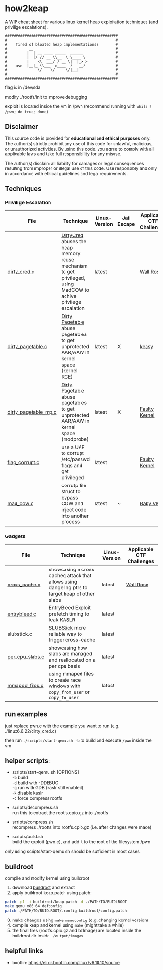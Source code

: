 # how2keap

A WIP cheat sheet for various linux kernel heap exploitation techniques (and privilige escalations).

```
####################################################
#                                                  #
#    Tired of bloated heap implementations?        #
#          __                                      #
#         |  | __ ____ _____  ______               #
#         |  |/ // __ \\__  \ \____ \              #
#         |    <\  ___/ / __ \|  |_> >             #
#    use  |__|_ \\___  >____  /   __/              #
#              \/    \/     \/|__|                 #
#                                                  #
####################################################
```

flag is in /dev/sda

modify ./rootfs/init to improve debugging

exploit is located inside the vm in /pwn (recommend running with `while ! /pwn; do true; done`)

## Disclaimer

This source code is provided for **educational and ethical purposes** only. The author(s) strictly prohibit any use of this code for unlawful, malicious, or unauthorized activities. By using this code, you agree to comply with all applicable laws and take full responsibility for any misuse.

The author(s) disclaim all liability for damages or legal consequences resulting from improper or illegal use of this code. Use responsibly and only in accordance with ethical guidelines and legal requirements.

## Techniques

### Privilige Escalation

| File                          | Technique                                                    | Linux-Version | Jail Escape | Applicable CTF Challenges                             |
| - | - | - | - | - |
| [dirty\_cred.c](/linux6.10.10/dirty_cred.c) | [DirtyCred](https://github.com/Markakd/DirtyCred) abuses the heap memory reuse mechanism to get privileged, using MadCOW to achive privilege escalation  | latest          | | [Wall Rose](https://ctf2023.hitcon.org/dashboard/#15) |
| [dirty\_pagetable.c](/linux6.6.22/dirty_pagetable.c) | [Dirty Pagetable](https://yanglingxi1993.github.io/dirty_pagetable/dirty_pagetable.html) abuse pagetables to get unprotected AAR/AAW in kernel space (kernel RCE) | latest        | X| [keasy](https://ptr-yudai.hatenablog.com/entry/2023/12/08/093606#Dirty-Pagetable) |
| [dirty\_pagetable\_mp.c](/linux6.6.22/dirty_pagetable_mp.c) | [Dirty Pagetable](https://yanglingxi1993.github.io/dirty_pagetable/dirty_pagetable.html) abuse pagetables to get unprotected AAR/AAW in kernel space (modprobe) | latest        | X | [Faulty Kernel](https://github.com/DownUnderCTF/Challenges_2024_Public/tree/main/pwn/faulty-kernel) |
| [flag\_corrupt.c](/linux6.10.10/flag_corrupt.c) | use a UAF to corrupt /etc/passwd flags and get privileged | latest        |   | [Faulty Kernel](https://github.com/DownUnderCTF/Challenges_2024_Public/tree/main/pwn/faulty-kernel) |
| [mad\_cow.c](/linux6.10.10/mad\_cow.c) | corrutp file struct to bypass COW and inject code into another process | latest        | ~ | [Baby VMA](https://github.com/ECSC2024/ECSC2024-CTF-Jeopardy/tree/main/pwn05) |

### Gadgets
| File                          | Technique                                                    | Linux-Version | Applicable CTF Challenges                             |
| - | - | - | - |
| [cross\_cache.c](/linux6.10.10/cross_cache.c) | showcasing a cross cacheq attack that allows using dangeling ptrs to target heap of other slabs | latest  | [Wall Rose](https://ctf2023.hitcon.org/dashboard/#15)
| [entrybleed.c](/linux6.10.10/entrybleed.c) | EntryBleed Exploit prefetch timing to leak KASLR | latest  | |
| [slubstick.c](/linux6.10.10/slubstick.c) | [SLUBStick](https://github.com/IAIK/SLUBStick) more reliable way to trigger cross-cache  | latest        |  |
| [per\_cpu\_slabs.c](/linux6.10.10/per_cpu_slabs.c) | showcasing how slabs are managed and reallocated on a per cpu basis| latest  |
| [mmaped\_files.c](/linux6.10.10/mmaped_files.c) |   using mmaped files to create race windows with `copy_from_user` or `copy_to_user`  | latest |


## run examples
just replace pwn.c with the example you want to run (e.g. ./linux6.6.22/dirty\_cred.c)

then run `./scripts/start-qemu.sh -b` to build and execute `/pwn` inside the vm

## helper scripts:

+ scripts/start-qemu.sh [OPTIONS]\
  -b build \
  -d build with -DDEBUG\
  -g run with GDB (kaslr still enabled)\
  -k disable kaslr \
  -c force compress rootfs

+ scripts/decompress.sh\
  run this to extract the rootfs.cpio.gz into ./rootfs

+ scripts/compress.sh\
  recompress ./rootfs into rootfs.cpio.gz (i.e. after changes were made)

+ scripts/build.sh\
  build the exploit (pwn.c), and add it to the root of the filesystem /pwn


only using scripts/start-qemu.sh should be sufficient in most cases

## buildroot
compile and modify kernel using buildroot

1. download [buildroot](https://buildroot.org/download.html) and extract
2. apply buildroot keap.patch using patch:
```bash
patch -p1 -i buildroot/keap.patch -d ./PATH/TO/BUIDLROOT
make qemu_x86_64_defconfig 
patch ./PATH/TO/BUIDLROOT/.config buildroot/config.patch
```
3. make changes using `make menuconfig` (e.g. changing kernel version)
4. compile keap and kernel using `make` (might take a while)
5. the final files (rootfs.cpio.gz and bzImage) are located inside the buildroot dir inside `./output/images`

## helpful links
+ bootlin: https://elixir.bootlin.com/linux/v6.10.10/source
